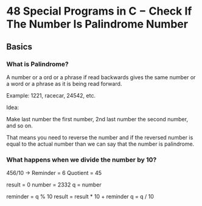 # 48 Special Programs in C − Check If The Number Is Palindrome Number

## Basics

### What is Palindrome?

A number or a ord or a phrase if read backwards gives the same number or a word or a phrase as it is being read forward.

Example: 1221, racecar, 24542, etc.

Idea:

Make last number the first number, 2nd last number the second number, and so on.

That means you need to reverse the number and if the reversed number is equal to the actual number than we can say that the number is palindrome.

### What happens when we divide the number by 10?

456/10 → Reminder = 6
         Quotient = 45

result = 0
number = 2332
q = number

reminder = q % 10
result = result * 10 + reminder
q = q / 10
